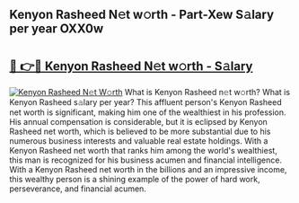 ## Kenyon Rasheed N𝚎t w𝚘rth - Part-Xew S𝚊lary per year OXX0w

# <h2><a href="http://gc02pvq.nevu.top/?p=Kenyon+Rasheed">🔗 👉🔴 Kenyon Rasheed N𝚎t w𝚘rth - S𝚊lary</a></h2>

[![Kenyon Rasheed N𝚎t W𝚘rth](https://i.imgur.com/Oavwk0R.jpeg)](http://gc02pvq.nevu.top/?p=Kenyon+Rasheed)
What is Kenyon Rasheed n𝚎t w𝚘rth? What is Kenyon Rasheed s𝚊lary per year?
This affluent person's Kenyon Rasheed net worth is significant, making him one of the wealthiest in his profession. His annual compensation is considerable, but it is eclipsed by Kenyon Rasheed net worth, which is believed to be more substantial due to his numerous business interests and valuable real estate holdings. With a Kenyon Rasheed net worth that ranks him among the world's wealthiest, this man is recognized for his business acumen and financial intelligence. With a Kenyon Rasheed net worth in the billions and an impressive income, this wealthy person is a shining example of the power of hard work, perseverance, and financial acumen.
